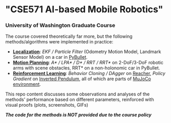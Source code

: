 # "CSE571 AI-based Mobile Robotics"
### University of Washington Graduate Course
The course covered theoretically far more, but the following methods/algorithms were implemented in practice: 
- [**Localization**](StateEstimation): _EKF / Particle Filter_ (Odometry Motion Model, Landmark Sensor Model) on a car in [PyBullet](https://pybullet.org/wordpress/). 
- [**Motion Planning**](MotionPlanning): _A* / LPA* / D* / RRT / RRT*_ on 2-DoF/3-DoF robotic arms with scene obstacles, RRT* on a non-holonomic car in PyBullet. 
- [**Reinforcement Learning**](ReinforcementLearning): _Behavior Cloning / DAgger_ on [Reacher](https://www.gymlibrary.dev/environments/mujoco/reacher/), _Policy Gradient_ on [Inverted Pendulum](https://www.gymlibrary.dev/environments/mujoco/inverted_pendulum/), all of which are parts of [MuJoCo environment](https://www.gymlibrary.dev/environments/mujoco/inverted_pendulum/).

This repo content discusses some observations and analyses of the methods' performance based on different parameters, reinforced with visual proofs (plots, screenshots, GIFs)

***The code for the methods is NOT provided due to the course policy***
